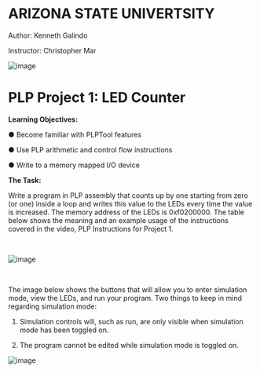 # **ARIZONA STATE UNIVERTSITY**

Author: Kenneth Galindo

Instructor: Christopher Mar

![image](https://user-images.githubusercontent.com/98668234/174452285-821f7e76-d440-4081-992c-758325ce9bfa.png)

# **PLP Project 1: LED Counter** 

**Learning Objectives:** 

● Become familiar with PLPTool features 

● Use PLP arithmetic and control flow instructions 

● Write to a memory mapped I/O device 


**The Task:**

Write a program in PLP assembly that counts up by one starting from zero (or one) inside a loop and writes this 
value  to  the  LEDs  every  time  the  value  is  increased.  The  memory  address  of  the  LEDs  is  0xf0200000.  The  table 
below  shows  the  meaning  and  an  example  usage  of  the  instructions  covered  in  the  video,  PLP  Instructions  for 
Project 1. 

<br>

![image](https://user-images.githubusercontent.com/98668234/174451874-d4cd7060-b4c6-4515-9648-178e1894db8d.png)

<br>

The  image  below  shows  the  buttons that will  allow  you  to enter  simulation mode,  view  the  LEDs,  and  run  your 
program. Two things to keep in mind regarding simulation mode: 

1. Simulation controls will, such as run, are only visible when simulation mode has been toggled on. 

2. The program cannot be edited while simulation mode is toggled on. 

![image](https://user-images.githubusercontent.com/98668234/174451890-2e6de3d2-6ea7-479c-8424-c4c7103c65bb.png)
